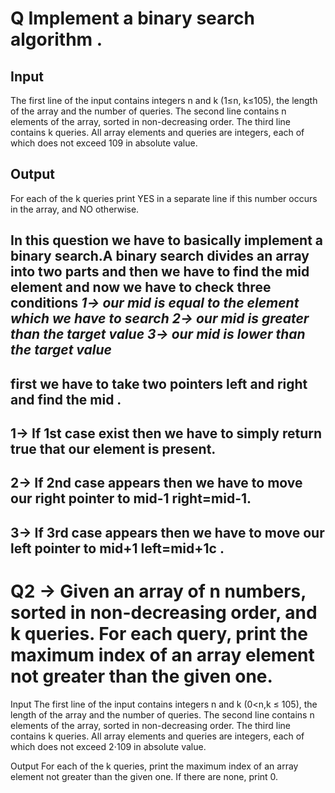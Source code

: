 # Q Implement a binary search algorithm .


## Input
The first line of the input contains integers n
 and k
 (1≤n, k≤105), the length of the array and the number of queries. The second line contains n
 elements of the array, sorted in non-decreasing order. The third line contains k
 queries. All array elements and queries are integers, each of which does not exceed 109
 in absolute value.

## Output
For each of the k
 queries print YES in a separate line if this number occurs in the array, and NO otherwise.



## In this question we have to basically implement a binary search.A binary search divides an array into two parts and then we have to find the mid element and now we have to check three conditions *1-> our mid is equal to the element which we have to search* *2-> our mid is greater than the target value* *3-> our mid is lower than the target value*

## first we have to take two pointers left and right and find the mid .

## 1-> If 1st case exist then we have to simply return true that our element is present.

## 2-> If 2nd case appears then we have to move our right pointer to mid-1  right=mid-1.

## 3-> If 3rd case appears then we have to move our left pointer to mid+1  left=mid+1c .



# Q2 -> Given an array of n numbers, sorted in non-decreasing order, and k queries. For each query, print the maximum index of an array element not greater than the given one.

Input
The first line of the input contains integers n and k
 (0<n,k ≤ 105), the length of the array and the number of queries. The second line contains n
 elements of the array, sorted in non-decreasing order. The third line contains k
 queries. All array elements and queries are integers, each of which does not exceed 2⋅109
 in absolute value.

Output
For each of the k
 queries, print the maximum index of an array element not greater than the given one. If there are none, print 0.

 